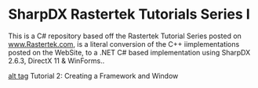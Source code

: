 # SharpDX Rastertek Tutorials Series I
This is a C# repository based off the Rastertek Tutorial Series posted on www.Rastertek.com, is a literal conversion of the C++ iimplementations posted on the WebSite, to a .NET C# based implementation using SharpDX 2.6.3, DirectX 11 &amp; WinForms..

[alt tag](SharpDXWinForm/Resources/Series%201%20--%20Tutorial%205%20%20-%20%20Texturing%20Sm.png?raw=true "Tutorial 2: Creating a Framework and Window")  Tutorial 2: Creating a Framework and Window

